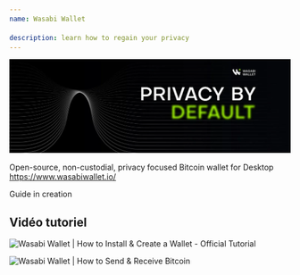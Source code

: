 ```yaml
---
name: Wasabi Wallet

description: learn how to regain your privacy
---
```


![wasabi](assets/cover.webp)

Open-source, non-custodial, privacy focused Bitcoin wallet for Desktop
https://www.wasabiwallet.io/

Guide in creation

## Vidéo tutoriel

![Wasabi Wallet | How to Install & Create a Wallet - Official Tutorial](https://youtu.be/QHIpEYYqddE)

![Wasabi Wallet | How to Send & Receive Bitcoin](https://youtu.be/UbOAbXjzBJg)
